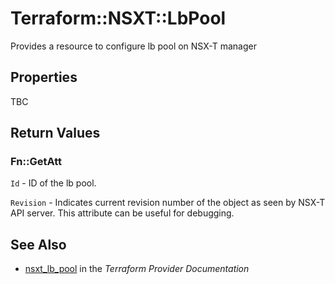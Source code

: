 # Terraform::NSXT::LbPool

Provides a resource to configure lb pool on NSX-T manager

## Properties

TBC

## Return Values

### Fn::GetAtt

`Id` - ID of the lb pool.

`Revision` - Indicates current revision number of the object as seen by NSX-T API server. This attribute can be useful for debugging.

## See Also

* [nsxt_lb_pool](https://www.terraform.io/docs/providers/nsxt/r/lb_pool.html) in the _Terraform Provider Documentation_
